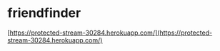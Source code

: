 # friendfinder

[https://protected-stream-30284.herokuapp.com/](https://protected-stream-30284.herokuapp.com/)